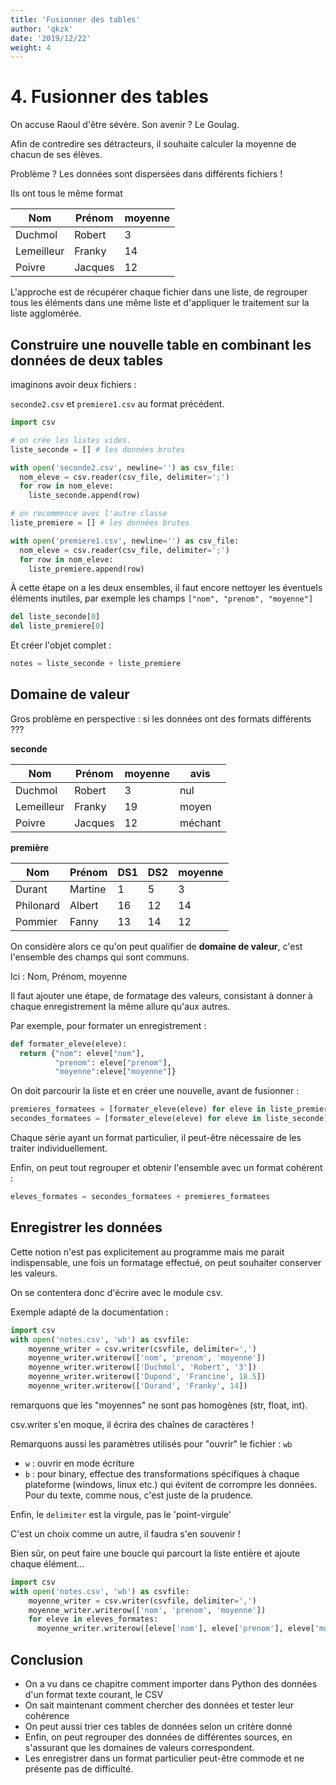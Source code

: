 ```yaml
---
title: 'Fusionner des tables'
author: 'qkzk'
date: '2019/12/22'
weight: 4
---
```


# 4. Fusionner des tables

On accuse Raoul d'être sévère. Son avenir ? Le Goulag.

Afin de contredire ses détracteurs, il souhaite calculer la moyenne de chacun
de ses élèves.

Problème ? Les données sont dispersées dans différents fichiers !

Ils ont tous le même format

| Nom        	| Prénom  	| moyenne 	|
|------------	|---------	|---------	|
| Duchmol    	| Robert  	| 3       	|
| Lemeilleur 	| Franky  	| 14      	|
| Poivre     	| Jacques 	| 12      	|


L'approche est de récupérer chaque fichier dans une liste, de regrouper
tous les éléments dans une même liste et d'appliquer le traitement sur la liste
agglomérée.

## Construire une nouvelle table en combinant les données de deux tables

imaginons avoir deux fichiers :

`seconde2.csv` et `premiere1.csv` au format précédent.

~~~python
import csv

# on crée les listes vides.
liste_seconde = [] # les données brutes

with open('seconde2.csv', newline='') as csv_file:
  nom_eleve = csv.reader(csv_file, delimiter=';')
  for row in nom_eleve:
    liste_seconde.append(row)

# on recommence avec l'autre classe
liste_premiere = [] # les données brutes

with open('premiere1.csv', newline='') as csv_file:
  nom_eleve = csv.reader(csv_file, delimiter=';')
  for row in nom_eleve:
    liste_premiere.append(row)
~~~

À cette étape on a les deux ensembles, il faut encore nettoyer les éventuels
éléments inutiles, par exemple les champs `["nom", "prenom", "moyenne"]`

~~~python
del liste_seconde[0]
del liste_premiere[0]
~~~

Et créer l'objet complet :

~~~python
notes = liste_seconde + liste_premiere
~~~

## Domaine de valeur

Gros problème en perspective : si les données ont des formats différents ???


**seconde**


| Nom        	| Prénom  	| moyenne 	| avis 	      |
|------------	|---------	|---------	|------------	|
| Duchmol    	| Robert  	| 3       	| nul       	|
| Lemeilleur 	| Franky  	| 19      	| moyen      	|
| Poivre     	| Jacques 	| 12      	| méchant   	|

**première**

| Nom        	| Prénom  	| DS1     	| DS2 	      | moyenne 	|
|------------	|---------	|---------	|------------	|---------	|
| Durant    	| Martine  	| 1       	| 5         	| 3       	|
| Philonard 	| Albert  	| 16      	| 12        	| 14      	|
| Pommier    	| Fanny   	| 13      	| 14        	| 12      	|

On considère alors ce qu'on peut qualifier de **domaine de valeur**, c'est
l'ensemble des champs qui sont communs.

Ici : Nom, Prénom, moyenne

Il faut ajouter une étape, de formatage des valeurs, consistant à donner
à chaque enregistrement la même allure qu'aux autres.


Par exemple, pour formater un enregistrement :

~~~python
def formater_eleve(eleve):
  return {"nom": eleve["nom"],
          "prenom": eleve["prenom"],
          "moyenne":eleve["moyenne"]}
~~~

On doit parcourir la liste et en créer une nouvelle, avant de fusionner :

~~~python
premieres_formatees = [formater_eleve(eleve) for eleve in liste_premiere]
secondes_formatees = [formater_eleve(eleve) for eleve in liste_seconde]
~~~

Chaque série ayant un format particulier, il peut-être nécessaire de les traiter
individuellement.

Enfin, on peut tout regrouper et obtenir l'ensemble avec un format cohérent :

~~~python
eleves_formates = secondes_formatees + premieres_formatees
~~~

## Enregistrer les données

Cette notion n'est pas explicitement au programme mais me parait indispensable,
une fois un formatage effectué, on peut souhaiter conserver les valeurs.

On se contentera donc d'écrire avec le module csv.

Exemple adapté de la documentation :

~~~python
import csv
with open('notes.csv', 'wb') as csvfile:
    moyenne_writer = csv.writer(csvfile, delimiter=',')
    moyenne_writer.writerow(['nom', 'prenom', 'moyenne'])
    moyenne_writer.writerow(['Duchmol', 'Robert', '3'])
    moyenne_writer.writerow(['Dupond', 'Francine', 18.5])
    moyenne_writer.writerow(['Durand', 'Franky', 14])
~~~

remarquons que les "moyennes" ne sont pas homogènes (str, float, int).

csv.writer s'en moque, il écrira des chaînes de caractères !

Remarquons aussi les paramètres utilisés pour "ouvrir" le fichier : `wb`

* `w` : ouvrir en mode écriture
* `b` : pour binary, effectue des transformations spécifiques à chaque plateforme (windows, linux etc.) qui évitent de corrompre les données. Pour du texte, comme nous, c'est juste de la prudence.

Enfin, le `delimiter` est la virgule, pas le 'point-virgule'

C'est un choix comme un autre, il faudra s'en souvenir !

Bien sûr, on peut faire une boucle qui parcourt la liste entière et ajoute chaque élément...

~~~python
import csv
with open('notes.csv', 'wb') as csvfile:
    moyenne_writer = csv.writer(csvfile, delimiter=',')
    moyenne_writer.writerow(['nom', 'prenom', 'moyenne'])
    for eleve in eleves_formates:
      moyenne_writer.writerow([eleve['nom'], eleve['prenom'], eleve['moyenne']])
~~~

## Conclusion

* On a vu dans ce chapitre comment importer dans Python des données d'un format
  texte courant, le CSV
* On sait maintenant comment chercher des données et tester leur cohérence
* On peut aussi trier ces tables de données selon un critère donné
* Enfin, on peut regrouper des données de différentes sources, en s'assurant
  que les domaines de valeurs correspondent.
* Les enregistrer dans un format particulier peut-être commode et ne présente
  pas de difficulté.
